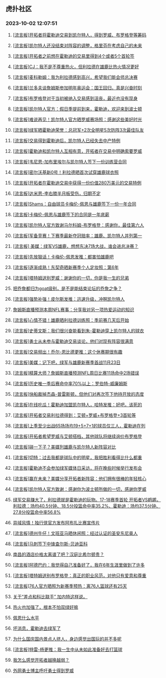 ## 虎扑社区 
### 2023-10-02 12:07:51

1. [[流言板]开拓者将霍勒迪交易到凯尔特人，得到罗威、布罗格登等筹码](https://bbs.hupu.com/62300578.html)

2. [[流言板]凯尔特人还没结束对阵容的调整，格里芬在考虑自己的未来](https://bbs.hupu.com/62303226.html)

3. [[流言板]开拓者之前想在霍勒迪的交易里得到4个或者5个首轮签](https://bbs.hupu.com/62303186.html)

4. [[流言板]CJ：我不是不尊重热火，但利拉德在雄鹿比热火情况更好](https://bbs.hupu.com/62303236.html)

5. [[流言板]麦科勒姆：我为利拉德感到高兴，希望我们能会师总决赛](https://bbs.hupu.com/62303156.html)

6. [[流言板]兰多夫谈詹姆斯参加明年奥运会：国王回归，真是兴奋时刻](https://bbs.hupu.com/62303899.html)

7. [[流言板]布罗格登对于当初被纳入交易感到沮丧，最近也没有现身](https://bbs.hupu.com/62304273.html)

8. [[流言板]凯尔特人官方：假日季提前到来，霍勒迪，欢迎来到波士顿](https://bbs.hupu.com/62302509.html)

9. [[流言板]难说再见！凯尔特人官方晒罗威赛场照：感谢这些美好时光](https://bbs.hupu.com/62302676.html)

10. [[流言板]绿军晒霍勒迪荣誉：总冠军+2次全明星5次防阵3次最佳队友](https://bbs.hupu.com/62303602.html)

11. [[流言板]交易得到霍勒迪后，凯尔特人已经失去中产特例](https://bbs.hupu.com/62304031.html)

12. [[流言板]霍勒迪和凯尔特人互相有意，开拓者在交易中明确索要罗威](https://bbs.hupu.com/62304184.html)

13. [[流言板]韦尼恩-加布里埃尔与凯尔特人签下一份训练营合同](https://bbs.hupu.com/62302108.html)

14. [[流言板]密尔沃基新0号！利拉德晒首次试穿雄鹿球衣照](https://bbs.hupu.com/62302158.html)

15. [[流言板]开拓者在霍勒迪交易中获得一份价值280万美元的交易特例](https://bbs.hupu.com/62303788.html)

16. [[流言板]达米恩-李右膝半月板受伤，归期不定](https://bbs.hupu.com/62302849.html)

17. [[流言板]Shams：自由球员卡梅伦-佩恩与雄鹿签下一份一年合同](https://bbs.hupu.com/62301671.html)

18. [[流言板]卡梅伦-佩恩与雄鹿签下的合同是一年底薪](https://bbs.hupu.com/62302804.html)

19. [[流言板]凯尔特人官方致谢马尔科姆-布罗格登：感谢你，最佳第六人](https://bbs.hupu.com/62302564.html)

20. [[流言板]军备竞赛！下赛季最新夺冠赔率：雄鹿、凯尔特人并列第一](https://bbs.hupu.com/62301751.html)

21. [[流言板] 美媒：绿军VS雄鹿，想想东决7场大战，谁会进总决赛？](https://bbs.hupu.com/62304198.html)

22. [[流言板]先放狠话！卡梅伦-佩恩发推：都害怕雄鹿吧](https://bbs.hupu.com/62301785.html)

23. [[流言板]逐渐成熟！东契奇晒新赛季个人定妆照：第6年](https://bbs.hupu.com/62302152.html)

24. [[流言板]塔特姆送别罗威：谢谢你的一切，你是我一生的兄弟](https://bbs.hupu.com/62304389.html)

25. [把乔詹都归为goat级别，是不是能结束论坛的乔詹之争？](https://bbs.hupu.com/62303618.html)

26. [[流言板]强势补强！皮尔斯发推：迅速升级，冲啊凯尔特人](https://bbs.hupu.com/62301814.html)

27. [詹姆斯直播预测本周NFL赛事：分享我对另一项热爱运动的知识](https://bbs.hupu.com/62303888.html)

28. [[流言板]心情不错！雄鹿晒利拉德训练照：季前赛几天后开始](https://bbs.hupu.com/62304262.html)

29. [[流言板]史蒂文斯：我们很兴奋能看到朱-霍勒迪穿上凯尔特人的球衣](https://bbs.hupu.com/62302495.html)

30. [[流言板]勇士从未参与霍勒迪交易谈论，他们对现有阵容很满意](https://bbs.hupu.com/62301234.html)

31. [[流言板]交易频出！乔尔-恩比德更推：这个休赛期很有趣](https://bbs.hupu.com/62301326.html)

32. [[流言板]美媒：记下吧，绿军与雄鹿新赛季首战11月23日](https://bbs.hupu.com/62301281.html)

33. [[流言板]精算大师？詹姆斯直播预测NFL周日比赛11场命中2场错误](https://bbs.hupu.com/62304709.html)

34. [[流言板]历史唯一季后赛命中率70%以上：罗伯特-威廉姆斯](https://bbs.hupu.com/62301331.html)

35. [[流言板]快船裁掉杰森-普雷斯顿，但他们对再次签下他持开放的态度](https://bbs.hupu.com/62302787.html)

36. [[流言板]在线吃瓜！霍勒迪加盟凯尔特人，哈特发推：好吧，该死的](https://bbs.hupu.com/62301221.html)

37. [[流言板]开拓者交易利拉德得到：艾顿+罗威+布罗格登+3首轮等](https://bbs.hupu.com/62300825.html)

38. [[流言板]上季至少出战65场场均19+5+7+1的球员仅三人，霍勒迪在列](https://bbs.hupu.com/62302605.html)

39. [[流言板]开拓者希望罗威与艾顿搭档，其他球队将继续询价布罗格登](https://bbs.hupu.com/62301046.html)

40. [[流言板]碰一下子？美媒列雄鹿与凯尔特人新阵容对比](https://bbs.hupu.com/62300948.html)

41. [[流言板]切特：过去我都是球队中的明星，我把胜利看得比什么都重](https://bbs.hupu.com/62303454.html)

42. [[流言板]霍勒迪不会参加绿军媒体日采访，将在晚些时候举行发布会](https://bbs.hupu.com/62303973.html)

43. [[流言板]赢在未来？美媒分享开拓者新阵容：他们拥有很棒的年轻核心](https://bbs.hupu.com/62301056.html)

44. [[流言板]凯尔特人官方致谢：感谢你为波士顿所做的一切，感谢你罗威](https://bbs.hupu.com/62302449.html)

45. [绿军交易赚大了，利拉德就是霍勒迪的玩物。17-18赛季首轮 开拓者VS鹈鹕，利拉德：场均40.5分钟、18.5分投篮命中率35.2%、霍勒迪：场均37.5分钟、27.8分投篮命中率56.8%](https://bbs.hupu.com/62303504.html)

46. [异域风情！独行侠官方发布阿布扎比赛宣传片](https://bbs.hupu.com/62303572.html)

47. [[流言板]德州牛仔！文班亚马晒休闲照：经过认证的圣安东尼奥人](https://bbs.hupu.com/62303267.html)

48. [[流言板]马刺签下中锋查尔斯-贝迪亚科](https://bbs.hupu.com/62302981.html)

49. [南昌的酒店价格太离谱了吧？汉庭比希尔顿贵？](https://bbs.hupu.com/62302521.html)

50. [[流言板]阿德巴约：我觉得自己准备好了，我在6年生涯里做到了许多](https://bbs.hupu.com/62302960.html)

51. [[流言板]塔特姆送别布罗格登：真正的职业风范，对他只有爱意和尊重](https://bbs.hupu.com/62304619.html)

52. [[流言板]76人官方晒照为新赛季预热：离76人篮球还有25天](https://bbs.hupu.com/62302618.html)

53. [关于“差点和科比联手”  加内特这样说。](https://bbs.hupu.com/62303513.html)

54. [热火也加强了，根本不怕双绿好嘛](https://bbs.hupu.com/62303455.html)

55. [佩恩什么水平](https://bbs.hupu.com/62303401.html)

56. [坏消息，霍勒迪去绿军了](https://bbs.hupu.com/62303117.html)

57. [为什么国庆国内景点人挤人，身边感觉出国玩的并不多呢](https://bbs.hupu.com/62303138.html)

58. [[流言板]特雷-杨更推：我一生中从未如此准备好去打篮球](https://bbs.hupu.com/62301377.html)

59. [我怎么感觉开拓者越换越弱？](https://bbs.hupu.com/62303001.html)

60. [外网勇士博主呼吁勇士得到罗威](https://bbs.hupu.com/62304311.html)

